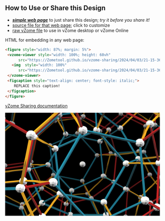 
## How to Use or Share this Design

 - [***simple web page***](<https://Zometool.github.io/vzome-sharing/2024/04/03/21-15-36-HyperSteps/>) to just share this design; *try it before you share it!*
 - [source file for that web page](<https://github.com/Zometool/vzome-sharing/edit/main/2024/04/03/21-15-36-HyperSteps/index.md>); click to customize
 - [raw vZome file](<https://raw.githubusercontent.com/Zometool/vzome-sharing/main/2024/04/03/21-15-36-HyperSteps/HyperSteps.vZome>) to use in vZome desktop or vZome Online
 
 HTML for embedding in any web page:
 ```html
<figure style="width: 87%; margin: 5%">
  <vzome-viewer style="width: 100%; height: 60vh"
       src="https://Zometool.github.io/vzome-sharing/2024/04/03/21-15-36-HyperSteps/HyperSteps.vZome" >
    <img  style="width: 100%"
       src="https://Zometool.github.io/vzome-sharing/2024/04/03/21-15-36-HyperSteps/HyperSteps.png" >
  </vzome-viewer>
  <figcaption style="text-align: center; font-style: italic;">
     REPLACE this caption!
  </figcaption>
</figure>
 ```

[vZome Sharing documentation](https://vzome.github.io/vzome/sharing.html#how-it-works)

![Image](<HyperSteps.png>)

